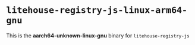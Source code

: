 # `litehouse-registry-js-linux-arm64-gnu`

This is the **aarch64-unknown-linux-gnu** binary for `litehouse-registry-js`
